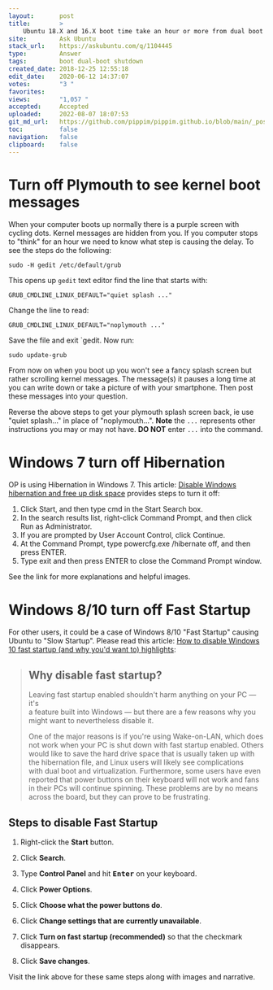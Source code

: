 ```yaml
---
layout:       post
title:        >
    Ubuntu 18.X and 16.X boot time take an hour or more from dual boot laptop
site:         Ask Ubuntu
stack_url:    https://askubuntu.com/q/1104445
type:         Answer
tags:         boot dual-boot shutdown
created_date: 2018-12-25 12:55:18
edit_date:    2020-06-12 14:37:07
votes:        "3 "
favorites:    
views:        "1,057 "
accepted:     Accepted
uploaded:     2022-08-07 18:07:53
git_md_url:   https://github.com/pippim/pippim.github.io/blob/main/_posts/2018/2018-12-25-Ubuntu-18.X-and-16.X-boot-time-take-an-hour-or-more-from-dual-boot-laptop.md
toc:          false
navigation:   false
clipboard:    false
---
```


# Turn off Plymouth to see kernel boot messages

When your computer boots up normally there is a purple screen with cycling dots. Kernel messages are hidden from you. If you computer stops to "think" for an hour we need to know what step is causing the delay. To see the steps do the following:

``` 
sudo -H gedit /etc/default/grub
```

This opens up `gedit` text editor find the line that starts with:

``` 
GRUB_CMDLINE_LINUX_DEFAULT="quiet splash ..."
```

Change the line to read:

``` 
GRUB_CMDLINE_LINUX_DEFAULT="noplymouth ..."
```

Save the file and exit `gedit. Now run:

``` 
sudo update-grub
```

From now on when you boot up you won't see a fancy splash screen but rather scrolling kernel messages. The message(s) it pauses a long time at you can write down or take a picture of with your smartphone. Then post these messages into your question.

Reverse the above steps to get your plymouth splash screen back, ie use "quiet splash..." in place of "noplymouth...". **Note** the `...` represents other instructions you may or may not have. **DO NOT** enter `...` into the command.

# Windows 7 turn off Hibernation

OP is using Hibernation in Windows 7. This article: [Disable Windows hibernation and free up disk space][1] provides steps to turn it off:

1. Click Start, and then type cmd in the Start Search box.
2. In the search results list, right-click Command Prompt, and then click Run as Administrator.
3. If you are prompted by User Account Control, click Continue.
4. At the Command Prompt, type powercfg.exe /hibernate off, and then press ENTER.
5. Type exit and then press ENTER to close the Command Prompt window.

See the link for more explanations and helpful images.

# Windows 8/10 turn off Fast Startup
For other users, it could be a case of Windows 8/10 "Fast Startup" causing Ubuntu to "Slow Startup". Please read this article: [How to disable Windows 10 fast startup (and why you'd want to) highlights][2]:

> ## Why disable fast startup?  
>   
> Leaving fast startup enabled shouldn't harm anything on your PC — it's  
> a feature built into Windows — but there are a few reasons why you  
> might want to nevertheless disable it.  
>   
> One of the major reasons is if you're using Wake-on-LAN, which does  
> not work when your PC is shut down with fast startup enabled. Others  
> would like to save the hard drive space that is usually taken up with  
> the hibernation file, and Linux users will likely see complications  
> with dual boot and virtualization. Furthermore, some users have even  
> reported that power buttons on their keyboard will not work and fans  
> in their PCs will continue spinning. These problems are by no means  
> across the board, but they can prove to be frustrating.  

## Steps to disable Fast Startup

1. Right-click the **Start** button.

2. Click **Search**.

3. Type **Control Panel** and hit <kbd>**Enter**</kbd> on your keyboard.

4. Click **Power Options**.

5. Click **Choose what the power buttons do**.

6. Click **Change settings that are currently unavailable**.

7. Click **Turn on fast startup (recommended)** so that the checkmark disappears.

8. Click **Save changes**.

Visit the link above for these same steps along with images and narrative.


  [1]: https://www.geeksinphoenix.com/blog/post/2011/07/28/Disable-Windows-hibernation-and-free-up-disk-space.aspx
  [2]: https://www.windowscentral.com/how-disable-windows-10-fast-startup
